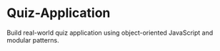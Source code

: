 # Quiz-Application
Build real-world quiz application using object-oriented JavaScript and modular patterns.
